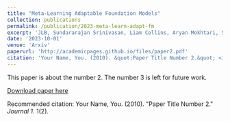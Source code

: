 ```yaml
---
title: "Meta-Learning Adaptable Foundation Models"
collection: publications
permalink: /publication/2023-meta-learn-adapt-fm
excerpt: 'JLB, Sundararajan Srinivasan, Liam Collins, Aryan Mokhtari, Sanjay Shakkottai'
date: '2023-10-01'
venue: 'Arxiv'
paperurl: 'http://academicpages.github.io/files/paper2.pdf'
citation: 'Your Name, You. (2010). &quot;Paper Title Number 2.&quot; <i>Journal 1</i>. 1(2).'
---
```

This paper is about the number 2. The number 3 is left for future work.

[Download paper here](http://academicpages.github.io/files/paper2.pdf)

Recommended citation: Your Name, You. (2010). "Paper Title Number 2." <i>Journal 1</i>. 1(2).